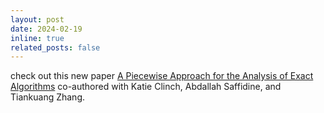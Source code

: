 ```yaml
---
layout: post
date: 2024-02-19
inline: true
related_posts: false
---
```


check out this new paper [A Piecewise Approach for the Analysis of Exact Algorithms](https://arxiv.org/abs/2402.10015) co-authored with Katie Clinch, Abdallah Saffidine, and Tiankuang Zhang.
